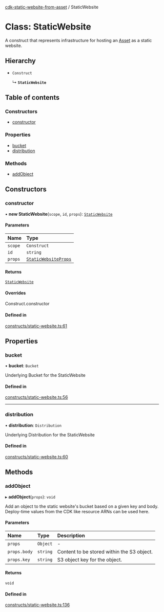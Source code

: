 [cdk-static-website-from-asset](../index.md) / StaticWebsite

# Class: StaticWebsite

A construct that represents infrastructure for hosting an [Asset](
https://docs.aws.amazon.com/cdk/api/v2/docs/aws-cdk-lib.aws_s3_assets-readme.html) as a static
website.

## Hierarchy

- `Construct`

  ↳ **`StaticWebsite`**

## Table of contents

### Constructors

- [constructor](StaticWebsite.md#constructor)

### Properties

- [bucket](StaticWebsite.md#bucket)
- [distribution](StaticWebsite.md#distribution)

### Methods

- [addObject](StaticWebsite.md#addobject)

## Constructors

### constructor

• **new StaticWebsite**(`scope`, `id`, `props`): [`StaticWebsite`](StaticWebsite.md)

#### Parameters

| Name | Type |
| :------ | :------ |
| `scope` | `Construct` |
| `id` | `string` |
| `props` | [`StaticWebsiteProps`](../index.md#staticwebsiteprops) |

#### Returns

[`StaticWebsite`](StaticWebsite.md)

#### Overrides

Construct.constructor

#### Defined in

[constructs/static-website.ts:61](https://github.com/paulbarmstrong/cdk-static-website-from-asset/blob/main/lib/constructs/static-website.ts#L61)

## Properties

### bucket

• **bucket**: `Bucket`

Underlying Bucket for the StaticWebsite

#### Defined in

[constructs/static-website.ts:56](https://github.com/paulbarmstrong/cdk-static-website-from-asset/blob/main/lib/constructs/static-website.ts#L56)

___

### distribution

• **distribution**: `Distribution`

Underlying Distribution for the StaticWebsite

#### Defined in

[constructs/static-website.ts:60](https://github.com/paulbarmstrong/cdk-static-website-from-asset/blob/main/lib/constructs/static-website.ts#L60)

## Methods

### addObject

▸ **addObject**(`props`): `void`

Add an object to the static website's bucket based on a given key and body. Deploy-time
values from the CDK like resource ARNs can be used here.

#### Parameters

| Name | Type | Description |
| :------ | :------ | :------ |
| `props` | `Object` | - |
| `props.body` | `string` | Content to be stored within the S3 object. |
| `props.key` | `string` | S3 object key for the object. |

#### Returns

`void`

#### Defined in

[constructs/static-website.ts:136](https://github.com/paulbarmstrong/cdk-static-website-from-asset/blob/main/lib/constructs/static-website.ts#L136)
